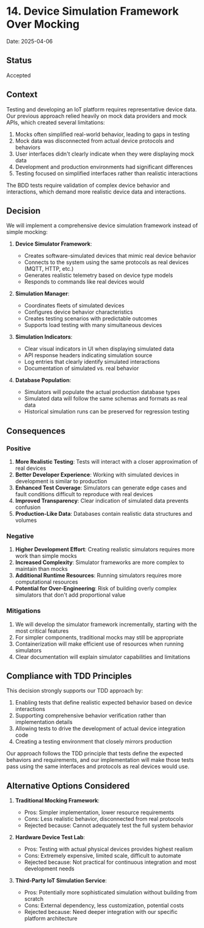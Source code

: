 # 14. Device Simulation Framework Over Mocking

Date: 2025-04-06

## Status

Accepted

## Context

Testing and developing an IoT platform requires representative device data. Our previous approach relied heavily on mock data providers and mock APIs, which created several limitations:

1. Mocks often simplified real-world behavior, leading to gaps in testing
2. Mock data was disconnected from actual device protocols and behaviors
3. User interfaces didn't clearly indicate when they were displaying mock data
4. Development and production environments had significant differences
5. Testing focused on simplified interfaces rather than realistic interactions

The BDD tests require validation of complex device behavior and interactions, which demand more realistic device data and interactions.

## Decision

We will implement a comprehensive device simulation framework instead of simple mocking:

1. **Device Simulator Framework**:
   - Creates software-simulated devices that mimic real device behavior
   - Connects to the system using the same protocols as real devices (MQTT, HTTP, etc.)
   - Generates realistic telemetry based on device type models
   - Responds to commands like real devices would

2. **Simulation Manager**:
   - Coordinates fleets of simulated devices
   - Configures device behavior characteristics
   - Creates testing scenarios with predictable outcomes
   - Supports load testing with many simultaneous devices

3. **Simulation Indicators**:
   - Clear visual indicators in UI when displaying simulated data
   - API response headers indicating simulation source
   - Log entries that clearly identify simulated interactions
   - Documentation of simulated vs. real behavior

4. **Database Population**:
   - Simulators will populate the actual production database types
   - Simulated data will follow the same schemas and formats as real data
   - Historical simulation runs can be preserved for regression testing

## Consequences

### Positive

1. **More Realistic Testing**: Tests will interact with a closer approximation of real devices
2. **Better Developer Experience**: Working with simulated devices in development is similar to production
3. **Enhanced Test Coverage**: Simulators can generate edge cases and fault conditions difficult to reproduce with real devices
4. **Improved Transparency**: Clear indication of simulated data prevents confusion
5. **Production-Like Data**: Databases contain realistic data structures and volumes

### Negative

1. **Higher Development Effort**: Creating realistic simulators requires more work than simple mocks
2. **Increased Complexity**: Simulator frameworks are more complex to maintain than mocks
3. **Additional Runtime Resources**: Running simulators requires more computational resources
4. **Potential for Over-Engineering**: Risk of building overly complex simulators that don't add proportional value

### Mitigations

1. We will develop the simulator framework incrementally, starting with the most critical features
2. For simpler components, traditional mocks may still be appropriate
3. Containerization will make efficient use of resources when running simulators
4. Clear documentation will explain simulator capabilities and limitations

## Compliance with TDD Principles

This decision strongly supports our TDD approach by:

1. Enabling tests that define realistic expected behavior based on device interactions
2. Supporting comprehensive behavior verification rather than implementation details
3. Allowing tests to drive the development of actual device integration code
4. Creating a testing environment that closely mirrors production

Our approach follows the TDD principle that tests define the expected behaviors and requirements, and our implementation will make those tests pass using the same interfaces and protocols as real devices would use.

## Alternative Options Considered

1. **Traditional Mocking Framework**:
   - Pros: Simpler implementation, lower resource requirements
   - Cons: Less realistic behavior, disconnected from real protocols
   - Rejected because: Cannot adequately test the full system behavior

2. **Hardware Device Test Lab**:
   - Pros: Testing with actual physical devices provides highest realism
   - Cons: Extremely expensive, limited scale, difficult to automate
   - Rejected because: Not practical for continuous integration and most development needs

3. **Third-Party IoT Simulation Service**:
   - Pros: Potentially more sophisticated simulation without building from scratch
   - Cons: External dependency, less customization, potential costs
   - Rejected because: Need deeper integration with our specific platform architecture
